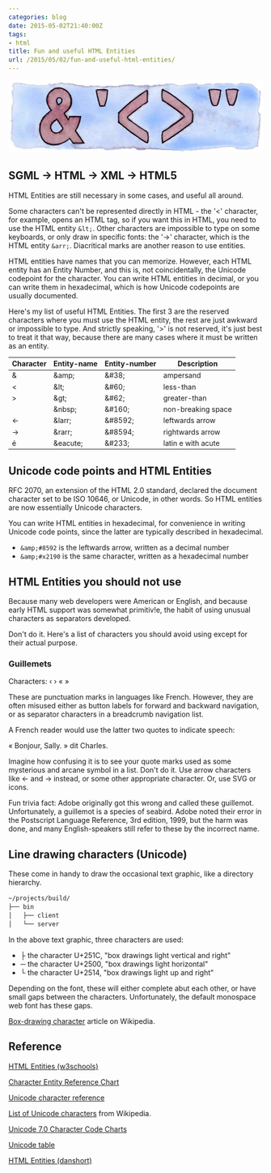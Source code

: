 ```yaml
---
categories: blog
date: 2015-05-02T21:40:00Z
tags:
- html
title: Fun and useful HTML Entities
url: /2015/05/02/fun-and-useful-html-entities/
---
```


![My helpful screenshot](/assets/HtmlEntities.jpg)

## SGML &rarr; HTML &rarr; XML &rarr; HTML5

HTML Entities are still necessary in some cases, and useful all around.

Some characters can't be represented directly in HTML - the '<' character,
for example, opens an HTML tag, so if you want this in HTML, you need to
use the HTML entity ```&lt;```. Other characters are impossible to type
on some keyboards, or only draw in specific fonts: the '&rarr;' character,
which is the HTML entity ```&arr;```. Diacritical marks are another
reason to use entities.

HTML entities have names that you can memorize. However, each HTML entity
has an Entity Number, and this is, not coincidentally, the Unicode
codepoint for the character. You can write HTML entities in decimal, or
you can write them in hexadecimal, which is how Unicode codepoints are
usually documented.

Here's my list of useful HTML Entities. The first 3 are the reserved
characters where you must use the HTML entity, the rest are just awkward
or impossible to type. And strictly speaking, '>' is not reserved, it's
just best to treat it that way, because there are many cases where it must
be written as an entity.

Character | Entity-name | Entity-number | Description
--------- | ----------- | ------------- | ------------
&amp;     | &amp;amp;   | &amp;#38;     | ampersand
&lt;      | &amp;lt;    | &amp;#60;     | less-than
&gt;      | &amp;gt;    | &amp;#62;     | greater-than
&nbsp;    | &amp;nbsp;  | &amp;#160;    | non-breaking space
&larr;    | &amp;larr;  | &amp;#8592;   | leftwards arrow
&rarr;    | &amp;rarr;  | &amp;#8594;   | rightwards arrow
&eacute;  | &amp;eacute;| &amp;#233;    | latin e with acute

## Unicode code points and HTML Entities

RFC 2070, an extension of the HTML 2.0 standard, declared the document character set
to be ISO 10646, or Unicode, in other words. So HTML entities are now essentially
Unicode characters.

You can write HTML entities in hexadecimal, for convenience in writing Unicode code
points, since the latter are typically described in hexadecimal.

- ```&amp;#8592``` is the leftwards arrow, written as a decimal number
- ```&amp;#x2190``` is the same character, written as a hexadecimal number

## HTML Entities you should not use

Because many web developers were American or English, and because early
HTML support was somewhat primitiv!e, the habit of using unusual characters
as separators developed.

Don't do it. Here's a list of characters you should avoid using except
for their actual purpose.

### Guillemets

Characters: &lsaquo; &rsaquo; &laquo; &raquo;

These are punctuation marks in languages like French. However, they are often
misused either as button labels for forward and backward navigation, or as
separator characters in a breadcrumb navigation list.

A French reader would use the latter two quotes to indicate speech:

&laquo;&nbsp;Bonjour, Sally.&nbsp;&raquo; dit Charles.

Imagine how confusing it is to see your quote marks used as some mysterious
and arcane symbol in a list. Don't do it. Use arrow characters like &larr; and
&rarr; instead, or some other appropriate character. Or, use SVG or icons.

Fun trivia fact: Adobe originally got this wrong and called these guillemot.
Unfortunately, a guillemot is a species of seabird. Adobe noted their error
in the Postscript Language Reference, 3rd edition, 1999, but the harm was done,
and many English-speakers still refer to these by the incorrect name.

## Line drawing characters (Unicode)

These come in handy to draw the occasional text graphic, like a directory hierarchy.

```bash
~/projects/build/
├── bin
│   ├── client
│   └── server
```

In the above text graphic, three characters are used:

- ├ the character U+251C, "box drawings light vertical and right"
- ─ the character U+2500, "box drawings light horizontal"
- └ the character U+2514, "box drawings light up and right"

Depending on the font, these will either complete abut each other, or have small gaps
between the characters. Unfortunately, the default monospace web font has these gaps.

[Box-drawing character](https://en.wikipedia.org/wiki/Box-drawing_character) article on Wikipedia.

## Reference

[HTML Entities (w3schools)](http://www.w3schools.com/html/html_entities.asp)

[Character Entity Reference Chart](http://dev.w3.org/html5/html-author/charref)

[Unicode character reference](http://en.wikibooks.org/wiki/Unicode/Character_reference/0000-0FFF)

[List of Unicode characters](http://en.wikipedia.org/wiki/List_of_Unicode_characters) from Wikipedia.

[Unicode 7.0 Character Code Charts](http://unicode.org/charts/)

[Unicode table](http://unicode-table.com/en/)

[HTML Entities (danshort)](http://www.danshort.com/HTMLentities/)

